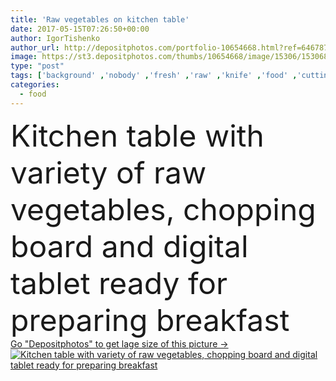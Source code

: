 ```yaml
---
title: 'Raw vegetables on kitchen table'
date: 2017-05-15T07:26:50+00:00
author: IgorTishenko
author_url: http://depositphotos.com/portfolio-10654668.html?ref=64678756
image: https://st3.depositphotos.com/thumbs/10654668/image/15306/153068274/api_thumb_450.jpg?forcejpeg=true
type: "post"
tags: ['background' ,'nobody' ,'fresh' ,'raw' ,'knife' ,'food' ,'cutting' ,'preparation' ,'chop' ,'juicy' ,'breakfast' ,'healthcare' ,'ripe' ,'eating' ,'freshness' ,'cut' ,'dinner' ,'cook' ,'vegetarian' ,'pepper' ,'potatoes' ,'tomatoes' ,'vegetables' ,'pieces' ,'refreshment' ,'device' ,'organic' ,'garlic' ,'Dieting' ,'sliced' ,'nutrient' ,'ingredients' ,'nutrients' ,'cucumber' ,'Variety' ,'gadget' ,'slices' ,'preparing' ,'onions' ,'copy space' ,'chopping board' ,'kitchen table' ,'healthy food' ,'Digital Tablet' ]
categories: 
  - food
---
```

<div aling="center">
            <font size="60"> Kitchen table with variety of raw vegetables, chopping board and digital tablet ready for preparing breakfast</font>   
</div>
<div>
    <a href='https://depositphotos.com/153068274/stock-photo-raw-vegetables-on-kitchen-table.html?ref=64678756' target=_blank > Go "Depositphotos" to get lage size of this picture ->
        <img href='https://depositphotos.com/153068274/stock-photo-raw-vegetables-on-kitchen-table.html?ref=64678756' src='https://st3.depositphotos.com/10654668/15306/i/950/depositphotos_153068274-stock-photo-raw-vegetables-on-kitchen-table.jpg?forcejpeg=true' alt='Kitchen table with variety of raw vegetables, chopping board and digital tablet ready for preparing breakfast' >
    </a>
</div>

